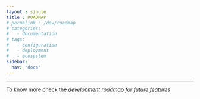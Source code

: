 ```yaml
---
layout : single 
title : ROADMAP
# permalink : /dev/roadmap
# categories:
#   - documentation
# tags:
#   - configuration
#   - deployment
#   - ecosystem
sidebar:
  nav: "docs"
---
```


-----

To know more check the *[development roadmap for future features](https://github.com/co-demos/apiviz-frontend/projects/1)*
